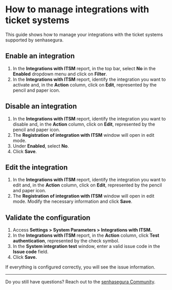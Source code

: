 # How to manage integrations with ticket systems

This guide shows how to manage your integrations with the ticket systems supported by senhasegura.

## Enable an integration

1. In the **Integrations with ITSM** report, in the top bar, select **No** in the **Enabled** dropdown menu and click on **Filter**.  
2. In the **Integrations with ITSM** report, identify the integration you want to activate and, in the **Action** column, click on **Edit**, represented by the pencil and paper icon.

## Disable an integration

1. In the **Integrations with ITSM** report, identify the integration you want to disable and, in the **Action** column, click on **Edit**, represented by the pencil and paper icon.  
2. The **Registration of integration with ITSM** window will open in edit mode.  
3. Under **Enabled**, select **No**.  
4. Click **Save**.

## Edit the integration

1. In the **Integrations with ITSM** report, identify the integration you want to edit and, in the **Action** column, click on **Edit**, represented by the pencil and paper icon.  
2. The **Registration of integration with ITSM** window will open in edit mode. Modify the necessary information and click **Save**.

## Validate the configuration

1. Access **Settings \> System Parameters \> Integrations with ITSM.**  
2. In the **Integrations with ITSM** report, in the **Action** column, click **Test authentication**, represented by the check symbol.  
3. In the **System integration test** window, enter a valid issue code in the **Issue code** field.  
4. Click **Save.**

If everything is configured correctly, you will see the issue information.

---

Do you still have questions? Reach out to the [senhasegura Community](https://community.senhasegura.io/).